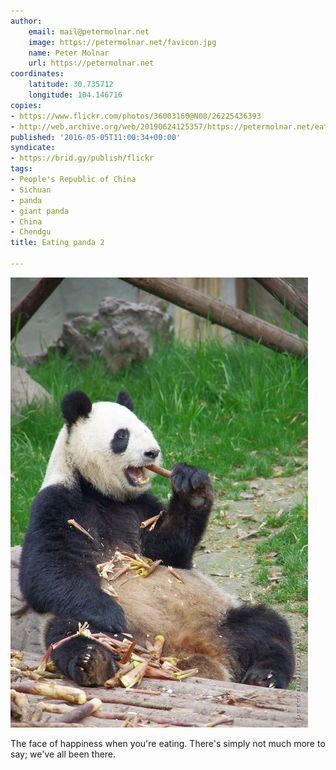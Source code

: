 ```yaml
---
author:
    email: mail@petermolnar.net
    image: https://petermolnar.net/favicon.jpg
    name: Peter Molnar
    url: https://petermolnar.net
coordinates:
    latitude: 30.735712
    longitude: 104.146716
copies:
- https://www.flickr.com/photos/36003160@N08/26225436393
- http://web.archive.org/web/20190624125357/https://petermolnar.net/eating-panda-2/
published: '2016-05-05T11:00:34+00:00'
syndicate:
- https://brid.gy/publish/flickr
tags:
- People's Republic of China
- Sichuan
- panda
- giant panda
- China
- Chendgu
title: Eating panda 2

---
```


![](eating-panda-2.jpg)

The face of happiness when you're eating. There's simply not much more
to say; we've all been there.